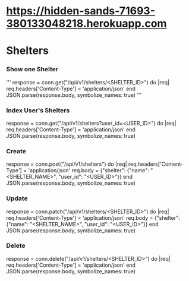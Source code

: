 # https://hidden-sands-71693-380133048218.herokuapp.com

# Shelters
### Show one Shelter
'''
response = conn.get("/api/v1/shelters/<SHELTER_ID>") do |req|
  req.headers['Content-Type'] = 'application/json'
end
JSON.parse(response.body, symbolize_names: true)
'''
### Index User's Shelters
response = conn.get("/api/v1/shelters?user_id=<USER_ID>") do |req|
  req.headers['Content-Type'] = 'application/json'
end
JSON.parse(response.body, symbolize_names: true)
### Create
response = conn.post("/api/v1/shelters") do |req|
  req.headers['Content-Type'] = 'application/json'
  req.body = {"shelter": {"name": "<SHELTER_NAME>", "user_id": "<USER_ID>"}}
end
JSON.parse(response.body, symbolize_names: true)
### Update
response = conn.patch("/api/v1/shelters/<SHELTER_ID>") do |req|
  req.headers['Content-Type'] = 'application/json'
  req.body = {"shelter": {"name": "<SHELTER_NAME>", "user_id": "<USER_ID>"}}
end
JSON.parse(response.body, symbolize_names: true)
### Delete
response = conn.delete("/api/v1/shelters/<SHELTER_ID>") do |req|
  req.headers['Content-Type'] = 'application/json'
end
JSON.parse(response.body, symbolize_names: true)
